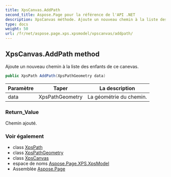 ```yaml
---
title: XpsCanvas.AddPath
second_title: Aspose.Page pour la référence de l'API .NET
description: XpsCanvas méthode. Ajoute un nouveau chemin à la liste des enfants de ce canevas.
type: docs
weight: 50
url: /fr/net/aspose.page.xps.xpsmodel/xpscanvas/addpath/
---
```

## XpsCanvas.AddPath method

Ajoute un nouveau chemin à la liste des enfants de ce canevas.

```csharp
public XpsPath AddPath(XpsPathGeometry data)
```

| Paramètre | Taper | La description |
| --- | --- | --- |
| data | XpsPathGeometry | La géométrie du chemin. |

### Return_Value

Chemin ajouté.

### Voir également

* class [XpsPath](../../xpspath/)
* class [XpsPathGeometry](../../xpspathgeometry/)
* class [XpsCanvas](../)
* espace de noms [Aspose.Page.XPS.XpsModel](../../xpscanvas/)
* Assemblée [Aspose.Page](../../../)


